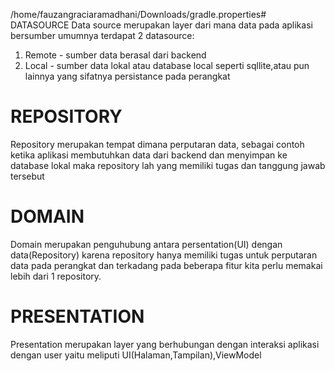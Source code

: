 /home/fauzangraciaramadhani/Downloads/gradle.properties# DATASOURCE
Data source merupakan layer dari mana data pada aplikasi bersumber umumnya terdapat 2 datasource:
1. Remote - sumber data berasal dari backend
2. Local - sumber data lokal atau database local seperti sqllite,atau pun lainnya yang sifatnya persistance pada perangkat

# REPOSITORY
Repository merupakan tempat dimana perputaran data, sebagai contoh
ketika aplikasi membutuhkan data dari backend dan menyimpan ke database lokal maka repository lah yang memiliki tugas dan tanggung jawab tersebut


# DOMAIN
Domain merupakan penguhubung antara persentation(UI) dengan data(Repository) karena repository hanya memiliki tugas untuk perputaran data pada perangkat 
dan terkadang pada beberapa fitur kita perlu memakai lebih dari 1 repository.


# PRESENTATION
Presentation merupakan layer yang berhubungan dengan interaksi aplikasi dengan user yaitu meliputi UI(Halaman,Tampilan),ViewModel
